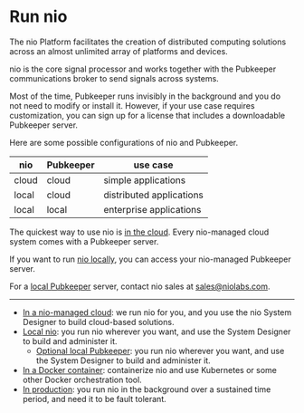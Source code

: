 # Run nio

The nio Platform facilitates the creation of distributed computing solutions across an almost unlimited array of platforms and devices.

nio is the core signal processor and works together with the Pubkeeper communications broker to send signals across systems.

Most of the time, Pubkeeper runs invisibly in the background and you do not need to modify or install it. However, if your use case requires customization, you can sign up for a license that includes a downloadable Pubkeeper server.

Here are some possible configurations of nio and Pubkeeper.

| nio | Pubkeeper | use case |
|------| -----|  ----|
| cloud | cloud | simple applications |
| local | cloud | distributed applications |
| local | local | enterprise applications |

The quickest way to use nio is [in the cloud](/running-nio/in-the-cloud.md). Every nio-managed cloud system comes with a Pubkeeper server.

If you want to run [nio locally](/running-nio/locally.md), you can access your nio-managed Pubkeeper server.

For a [local Pubkeeper](/running-nio/local-pubkeeper.md) server, contact nio sales at [sales@niolabs.com](mailto:sales@niolabs.com).


---

* [In a nio-managed cloud](/running-nio/in-the-cloud.md): we run nio for you, and you use the nio System Designer to build cloud-based solutions.
* [Local nio](/running-nio/locally.md): you run nio wherever you want, and use the System Designer to build and administer it.
  * [Optional local Pubkeeper](/running-nio/local-pubkeeper.md): you run nio wherever you want, and use the System Designer to build and administer it.
* [In a Docker container](/running-nio/docker.md): containerize nio and use Kubernetes or some other Docker orchestration tool.
* [In production](/running-nio/long-running.md): you run nio in the background over a sustained time period, and need it to be fault tolerant.
